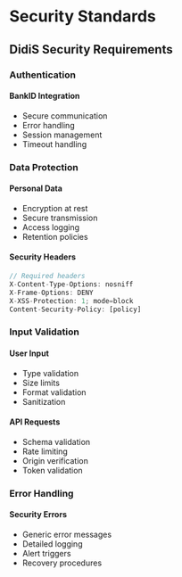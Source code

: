 # Security Standards
## DidiS Security Requirements

### Authentication

#### BankID Integration
- Secure communication
- Error handling
- Session management
- Timeout handling

### Data Protection

#### Personal Data
- Encryption at rest
- Secure transmission
- Access logging
- Retention policies

#### Security Headers
```typescript
// Required headers
X-Content-Type-Options: nosniff
X-Frame-Options: DENY
X-XSS-Protection: 1; mode=block
Content-Security-Policy: [policy]
```

### Input Validation

#### User Input
- Type validation
- Size limits
- Format validation
- Sanitization

#### API Requests
- Schema validation
- Rate limiting
- Origin verification
- Token validation

### Error Handling

#### Security Errors
- Generic error messages
- Detailed logging
- Alert triggers
- Recovery procedures
